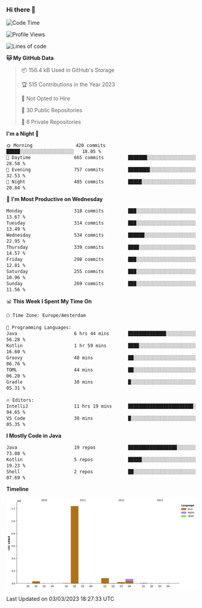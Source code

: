 ### Hi there 👋


<!--START_SECTION:waka-->
![Code Time](http://img.shields.io/badge/Code%20Time-3%2C045%20hrs%2046%20mins-blue)

![Profile Views](http://img.shields.io/badge/Profile%20Views-0-blue)

![Lines of code](https://img.shields.io/badge/From%20Hello%20World%20I%27ve%20Written-1.5%20million%20lines%20of%20code-blue)

**🐱 My GitHub Data** 

> 📦 156.4 kB Used in GitHub's Storage 
 > 
> 🏆 515 Contributions in the Year 2023
 > 
> 🚫 Not Opted to Hire
 > 
> 📜 30 Public Repositories 
 > 
> 🔑 6 Private Repositories 
 > 
**I'm a Night 🦉** 

```text
🌞 Morning                420 commits         █████░░░░░░░░░░░░░░░░░░░░   18.05 % 
🌆 Daytime                665 commits         ███████░░░░░░░░░░░░░░░░░░   28.58 % 
🌃 Evening                757 commits         ████████░░░░░░░░░░░░░░░░░   32.53 % 
🌙 Night                  485 commits         █████░░░░░░░░░░░░░░░░░░░░   20.84 % 
```
📅 **I'm Most Productive on Wednesday** 

```text
Monday                   318 commits         ███░░░░░░░░░░░░░░░░░░░░░░   13.67 % 
Tuesday                  314 commits         ███░░░░░░░░░░░░░░░░░░░░░░   13.49 % 
Wednesday                534 commits         ██████░░░░░░░░░░░░░░░░░░░   22.95 % 
Thursday                 339 commits         ████░░░░░░░░░░░░░░░░░░░░░   14.57 % 
Friday                   298 commits         ███░░░░░░░░░░░░░░░░░░░░░░   12.81 % 
Saturday                 255 commits         ███░░░░░░░░░░░░░░░░░░░░░░   10.96 % 
Sunday                   269 commits         ███░░░░░░░░░░░░░░░░░░░░░░   11.56 % 
```


📊 **This Week I Spent My Time On** 

```text
🕑︎ Time Zone: Europe/Amsterdam

💬 Programming Languages: 
Java                     6 hrs 44 mins       ██████████████░░░░░░░░░░░   56.28 % 
Kotlin                   1 hr 59 mins        ████░░░░░░░░░░░░░░░░░░░░░   16.60 % 
Groovy                   48 mins             ██░░░░░░░░░░░░░░░░░░░░░░░   06.76 % 
TOML                     44 mins             ██░░░░░░░░░░░░░░░░░░░░░░░   06.20 % 
Gradle                   38 mins             █░░░░░░░░░░░░░░░░░░░░░░░░   05.31 % 

🔥 Editors: 
IntelliJ                 11 hrs 19 mins      ████████████████████████░   94.65 % 
VS Code                  38 mins             █░░░░░░░░░░░░░░░░░░░░░░░░   05.35 % 
```

**I Mostly Code in Java** 

```text
Java                     19 repos            ██████████████████░░░░░░░   73.08 % 
Kotlin                   5 repos             █████░░░░░░░░░░░░░░░░░░░░   19.23 % 
Shell                    2 repos             ██░░░░░░░░░░░░░░░░░░░░░░░   07.69 % 
```



**Timeline**

![Lines of Code chart](https://raw.githubusercontent.com/powercasgamer/powercasgamer/master/assets/bar_graph.png)


 Last Updated on 03/03/2023 18:27:33 UTC
<!--END_SECTION:waka-->
